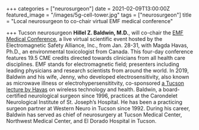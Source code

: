 +++
categories = ["neurosurgeon"]
date = 2021-02-09T13:00:00Z
featured_image = "/images/5g-cell-tower.jpg"
tags = ["neurosurgeon"]
title = "Local neurosurgeon to co-chair virtual EMF medical conference"

+++
Tucson neurosurgeon **Hillel Z. Baldwin, M.D.**, will co-chair the [EMF Medical Conference](https://emfconference2021.com/), a live virtual scientific event hosted by the Electromagnetic Safety Alliance, Inc., from Jan. 28-31, with Magda Havas, Ph.D., an environmental toxicologist from Canada. This four-day conference features 19.5 CME credits directed towards clinicians from all health care disciplines. EMF stands for electromagnetic field; presenters including leading physicians and research scientists from around the world. In 2019, Baldwin and his wife, Jenny, who developed electrosensitivity, also known as microwave illness or electrohypersensititvity, co-sponsored [a Tucson lecture by Havas](https://azjewishpost.com/2019/tucson-talk-to-explore-health-risks-of-wi-fi-technology/) on wireless technology and health. Baldwin, a board-certified neurological surgeon since 1996, practices at the Carondelet Neurological Institute of St. Joseph’s Hospital. He has been a practicing surgeon partner at Western Neuro in Tucson since 1992. During his career, Baldwin has served as chief of neurosurgery at Tucson Medical Center, Northwest Medical Center, and El Dorado Hospital in Tucson.